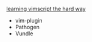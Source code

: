 [learning vimscript the hard way ](http://learnvimscriptthehardway.stevelosh.com/)


- vim-plugin
- Pathogen
- Vundle



